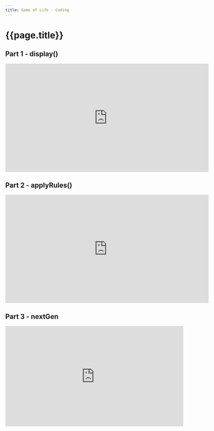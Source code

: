 ```yaml
---
title: Game of Life - Coding
---
```


# {{page.title}}

## Part 1 - display()

<iframe width="640" height="340" src="https://www.youtube.com/embed/hiJiAtcy4rY" frameborder="0" allow="accelerometer; autoplay; encrypted-media; gyroscope; picture-in-picture" allowfullscreen></iframe>

## Part 2 - applyRules()
<iframe width="640" height="340" src="https://www.youtube.com/embed/LzBnlrj5qAg" frameborder="0" allow="accelerometer; autoplay; encrypted-media; gyroscope; picture-in-picture" allowfullscreen></iframe>

## Part 3 - nextGen
<iframe width="560" height="315" src="https://www.youtube.com/embed/OMKabgixS18" frameborder="0" allow="accelerometer; autoplay; encrypted-media; gyroscope; picture-in-picture" allowfullscreen></iframe>